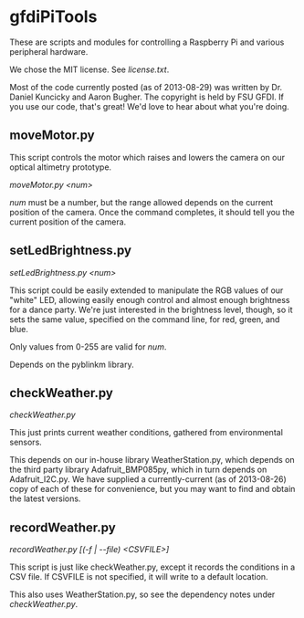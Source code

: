 gfdiPiTools
==========

These are scripts and modules for controlling a Raspberry Pi and various
peripheral hardware.

We chose the MIT license.  See *license.txt*.

Most of the code currently posted (as of 2013-08-29) was written by Dr. Daniel
Kuncicky and Aaron Bugher.  The copyright is held by FSU GFDI.  If you use our
code, that's great!  We'd love to hear about what you're doing.


moveMotor.py
------------

This script controls the motor which raises and lowers the camera on our
optical altimetry prototype.

*moveMotor.py &lt;num&gt;*

*num* must be a number, but the range allowed depends on the current position
of the camera.  Once the command completes, it should tell you the current
position of the camera.


setLedBrightness.py
-------------------

*setLedBrightness.py &lt;num&gt;*

This script could be easily extended to manipulate the RGB values of our
"white" LED, allowing easily enough control and almost enough brightness for a
dance party.  We're just interested in the brightness level, though, so it sets
the same value, specified on the command line, for red, green, and blue.

Only values from 0-255 are valid for *num*.

Depends on the pyblinkm library.


checkWeather.py
---------------

*checkWeather.py*

This just prints current weather conditions, gathered from environmental
sensors.

This depends on our in-house library WeatherStation.py, which depends on the
third party library Adafruit_BMP085py, which in turn depends on
Adafruit_I2C.py.  We have supplied a currently-current (as of 2013-08-26) copy
of each of these for convenience, but you may want to find and obtain the
latest versions.

recordWeather.py
----------------

*recordWeather.py [(-f | --file) &lt;CSVFILE&gt;]*

This script is just like checkWeather.py, except it records the conditions in a
CSV file.  If CSVFILE is not specified, it will write to a default location.

This also uses WeatherStation.py, so see the dependency notes under
*checkWeather.py*.
